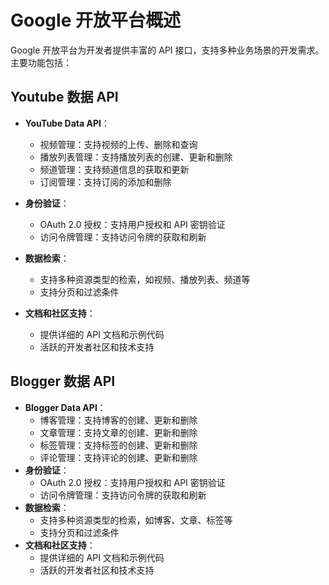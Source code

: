 # Google 开放平台概述

Google 开放平台为开发者提供丰富的 API 接口，支持多种业务场景的开发需求。主要功能包括：

## Youtube 数据 API

- **YouTube Data API**：

  - 视频管理：支持视频的上传、删除和查询
  - 播放列表管理：支持播放列表的创建、更新和删除
  - 频道管理：支持频道信息的获取和更新
  - 订阅管理：支持订阅的添加和删除

- **身份验证**：

  - OAuth 2.0 授权：支持用户授权和 API 密钥验证
  - 访问令牌管理：支持访问令牌的获取和刷新

- **数据检索**：

  - 支持多种资源类型的检索，如视频、播放列表、频道等
  - 支持分页和过滤条件

- **文档和社区支持**：
  - 提供详细的 API 文档和示例代码
  - 活跃的开发者社区和技术支持

## Blogger 数据 API

- **Blogger Data API**：
  - 博客管理：支持博客的创建、更新和删除
  - 文章管理：支持文章的创建、更新和删除
  - 标签管理：支持标签的创建、更新和删除
  - 评论管理：支持评论的创建、更新和删除
- **身份验证**：
  - OAuth 2.0 授权：支持用户授权和 API 密钥验证
  - 访问令牌管理：支持访问令牌的获取和刷新
- **数据检索**：
  - 支持多种资源类型的检索，如博客、文章、标签等
  - 支持分页和过滤条件
- **文档和社区支持**：
  - 提供详细的 API 文档和示例代码
  - 活跃的开发者社区和技术支持
